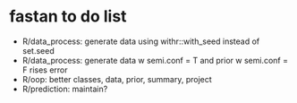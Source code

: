 # fastan to do list

- R/data_process: generate data using withr::with_seed instead of set.seed
- R/data_process: generate data w semi.conf = T and prior w semi.conf = F rises error
- R/oop: better classes, data, prior, summary, project
- R/prediction: maintain?

